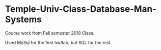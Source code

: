 # Temple-Univ-Class-Database-Man-Systems

Course work from Fall semester 2018 Class.


Used MySql for the first hw/lab, but SQL for the rest.

